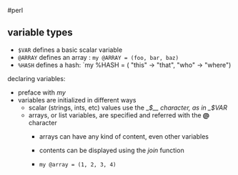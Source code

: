 #perl 

## variable types
- `$VAR` defines a basic scalar variable
- `@ARRAY` defines an array : `my @ARRAY = (foo, bar, baz)`
- `%HASH` defines a hash: `my %HASH = ( "this" -> "that", "who" -> "where")

declaring variables:

- preface with _my_ 
- variables are initialized in different ways
	- scalar (strings, ints, etc) values use the __$__ character, as in _$VAR_
	- arrays, or list variables, are specified and referred with the __@__ character
		- arrays can have any kind of content, even other variables
		- contents can be displayed using the _join_ function
		
		- `my @array = (1, 2, 3, 4)`
